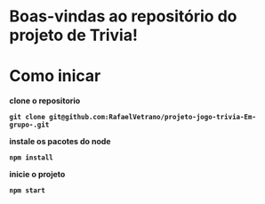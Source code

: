 # Boas-vindas ao repositório do projeto de Trivia!



# Como inicar

<strong>clone o repositorio<strong>

`git clone git@github.com:RafaelVetrano/projeto-jogo-trivia-Em-grupo-.git`

<strong>instale os pacotes do node<strong>

`npm install`
    
<strong>inicie o projeto<strong>

`npm start`
